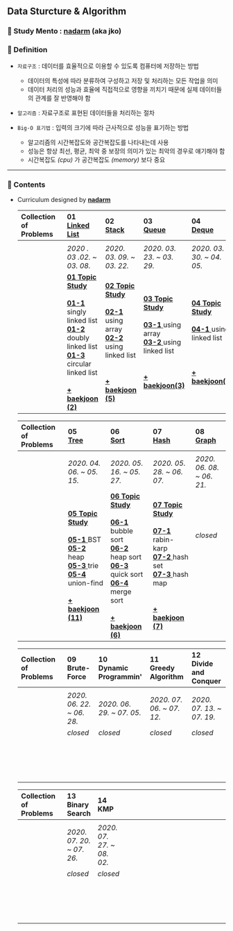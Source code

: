 ## Data Sturcture & Algorithm

### :runner: Study Mento  : [**nadarm**](https://github.com/nadarm/42-algorithm) (aka jko)

### :memo: Definition
- `자료구조` : 데이터를 효율적으로 이용할 수 있도록 컴퓨터에 저장하는 방법
    - 데이터의 특성에 따라 분류하여 구성하고 저장 및 처리하는 모든 작업을 의미
    - 데이터 처리의 성능과 효율에 직접적으로 영향을 끼치기 때문에 실제 데이터들의 관계를 잘 반영해야 함
- `알고리즘` : 자료구조로 표현된 데이터들을 처리하는 절차

- `Big-O 표기법` : 입력의 크기에 따라 근사적으로 성능을 표기하는 방법
    - 알고리즘의 시간복잡도와 공간복잡도를 나타내는데 사용
    - 성능은 항상 최선, 평균, 최악 중 보장의 의미가 있는 최악의 경우로 얘기해야 함
    - 시간복잡도 _(cpu)_ 가 공간복잡도 _(memory)_ 보다 중요
---

### :memo: Contents
- Curriculum designed by [**nadarm**](https://github.com/nadarm/42-algorithm)

    | Collection of　 <br>Problems　  | __01__ <br> [__Linked List__](https://github.com/nadarm/42-algorithm/tree/master/linked_list#linked-list) | __02__ <br> [__Stack__](https://github.com/nadarm/42-algorithm/tree/master/stack#stack) | __03__ <br> [__Queue__](https://github.com/nadarm/42-algorithm/tree/master/queue#queue) | __04__ <br> [__Deque__](https://github.com/nadarm/42-algorithm/tree/master/deque#deque) |
    |:---|:---|:---|:---|:---|
    ||||||
    | 　 | *2020 . 03 .02. ~ 03. 08.*  | *2020. 03. 09. ~ 03. 22.* | *2020. 03. 23. ~ 03. 29.* | *2020. 03. 30. ~ 04. 05.* |
    | 　 |  [__01 Topic Study__ ](/01_linked_list#1-linked-list) <br><br> [__01-1__ ](/01_linked_list/1_singly_linked_list)singly linked list <br> [__01-2__ ](/01_linked_list/2_doubly_linked_list)doubly linked list <br> [__01-3__ ](/01_linked_list/3_circular_linked_list)circular linked list<br><br> [__+ baekjoon (2)__ ](/01_linked_list/4_baekjoon) | [__02 Topic Study__ ](/02_stack#2-stack) <br><br>[__02-1__ ](/02_stack/1_stack_using_array)using array<br>  [__02-2__ ](/02_stack/2_stack_using_linked_list)using linked list<br><br><br> [__+ baekjoon (5)__ ](/02_stack/3_baekjoon)  |  [__03 Topic Study__ ](/03_queue#3-queue) <br><br> [__03-1__ ](/03_queue/1_queue_using_array)using array <br> [__03-2__ ](/03_queue/2_queue_using_linked_list)using linked list <br><br><br> [__+ baekjoon(3)__ ](/03_queue/3_baekjoon)  |  [__04 Topic Study__ ](/04_deque#4-deque) <br><br>[__04-1__ ](/04_deque/1_deque_using_linked_list)using linked list <br><br><br><br> [__+ baekjoon(3)__ ](/04_deque/2_baekjoon)|
    
    | Collection of　 <br>Problems　 | __05__ <br> [__Tree__](https://github.com/nadarm/42-algorithm/tree/master/tree#tree) | __06__ <br> [__Sort__](https://github.com/nadarm/42-algorithm/tree/master/sort#sort) | __07__ <br> [__Hash__](https://github.com/nadarm/42-algorithm/tree/master/hash#hash) | __08__ <br> [__Graph__](https://github.com/nadarm/42-algorithm/tree/master/graph#graph) |
    |:---|:---|:---|:---|:---|
    ||||||
    | 　 | *2020. 04. 06. ~ 05. 15.* | *2020. 05. 16. ~ 05. 27.* | *2020. 05. 28. ~ 06. 07.* | *2020. 06. 08. ~ 06. 21.* |
    | 　 |[__05 Topic Study__ ](/05_tree#5-tree) <br><br>[__05-1__ ](/05_tree/1_binary_search_tree)BST <br> [__05-2__ ](/05_tree/2_heap)heap <br> [__05-3__ ](/05_tree/3_trie)trie <br> [__05-4__ ](/05_tree/4_union_find)union-find<br><br> [__+ baekjoon (11)__ ](/05_tree/5_baekjoon) | [__06 Topic Study__ ](/06_sort#6-sort) <br><br> [__06-1__ ](/06_sort/1_bubble_sort)bubble sort <br> [__06-2__ ](/06_sort/2_heap_sort)heap sort <br> [__06-3__ ](/06_sort/3_quick_sort)quick sort <br> [__06-4__ ](/06_sort/4_merge_sort)merge sort <br><br> [__+ baekjoon (6)__ ](/06_sort/5_baekjoon) | [__07 Topic Study__ ](/07_hash#7-hash) <br><br> [__07-1__ ](/07_hash/1_rabin_karp)rabin-karp <br> [__07-2__ ](/07_hash/2_hash_set)hash set <br> [__07-3__ ](/07_hash/3_hash_map)hash map <br><br><br> [__+ baekjoon (7)__ ](/07_hash/4_baekjoon)  | _closed_ <br><br><br><br><br><br><br><br> |

    | Collection of　 <br>Problems　| __09__ <br>  __Brute-Force__ |__10__ <br> __Dynamic Programmin'__ | __11__ <br> __Greedy Algorithm__ | __12__ <br> __Divide and Conquer__ |
    |:---|:---|:---|:---|:---|
    ||||||
    | 　 | *2020. 06. 22. ~ 06. 28.* | *2020. 06. 29. ~ 07. 05.* | *2020. 07. 06. ~ 07. 12.* | *2020. 07. 13. ~ 07. 19.* |
    | 　 | _closed_ <br><br><br><br><br><br> | _closed_ <br><br><br><br><br><br> | _closed_ <br><br><br><br><br><br> | _closed_ <br><br><br><br><br><br> |

    | Collection of　 <br>Problems　|  __13__ <br> __Binary Search__ | __14__ <br> __KMP__| 　　　　　 |　　　　　|
    |:---|:---|:---|:---|:---|
    ||||||
    | 　 | *2020. 07. 20. ~ 07. 26.* | *2020. 07. 27. ~ 08. 02.* | 　　　　　　　　　　 |　　　　　　　　　　|
    | 　 | _closed_ <br><br><br><br><br><br> | _closed_ <br><br><br><br><br><br> |  |  |
